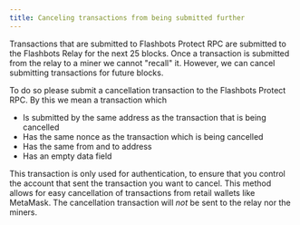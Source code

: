```yaml
---
title: Canceling transactions from being submitted further
---
```


Transactions that are submitted to Flashbots Protect RPC are submitted to the Flashbots Relay for the next 25 blocks. Once a transaction is submitted from the relay to a miner we cannot "recall" it. However, we can cancel submitting transactions for future blocks. 

To do so please submit a cancellation transaction to the Flashbots Protect RPC. By this we mean a transaction which
- Is submitted by the same address as the transaction that is being cancelled
- Has the same nonce as the transaction which is being cancelled
- Has the same from and to address
- Has an empty data field


This transaction is only used for authentication, to ensure that you control the account that sent the transaction you want to cancel. This method allows for easy cancellation of transactions from retail wallets like MetaMask. The cancellation transaction will *not* be sent to the relay nor the miners.
